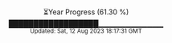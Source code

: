 <p align="center">
⏳Year Progress (61.30 %) <br>
██████████████████▁▁▁▁▁▁▁▁▁▁▁▁ <br>
<sub>Updated: Sat, 12 Aug 2023 18:17:31 GMT</sub>
</p>

